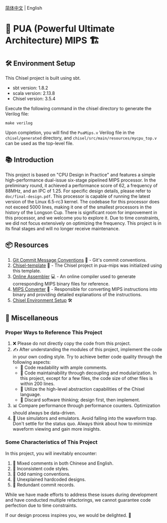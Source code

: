 [简体中文](./README.md) | English

# 🚀 PUA (Powerful Ultimate Architecture) MIPS 🏗️

## 🛠️ Environment Setup

This Chisel project is built using sbt.

- sbt version: 1.8.2
- scala version: 2.13.8
- Chisel version: 3.5.4

Execute the following command in the chisel directory to generate the Verilog file:

```shell
make verilog
```

Upon completion, you will find the `PuaMips.v` Verilog file in the `chisel/generated` directory, and `chisel/src/main/resources/mycpu_top.v` can be used as the top-level file.

## 📚 Introduction

This project is based on "CPU Design in Practice" and features a simple high-performance dual-issue six-stage pipelined MIPS processor. In the preliminary round, it achieved a performance score of 62, a frequency of 88MHz, and an IPC of 1.25.
For specific design details, please refer to `doc/final-design.pdf`.
This processor is capable of running the latest version of the Linux 6.5-rc3 kernel.
The codebase for this processor does not exceed 5000 lines, making it one of the smallest processors in the history of the Longson Cup.
There is significant room for improvement in this processor, and we welcome you to explore it. Due to time constraints, we did not focus extensively on optimizing the frequency.
This project is in its final stages and will no longer receive maintenance.

## 📦 Resources

1. [Git Commit Message Conventions](https://gitee.com/help/articles/4231#article-header0) 📜 - Git's commit conventions.
2. [Chisel-template](https://github.com/freechipsproject/chisel-template) 📁 - The Chisel project in pua-mips was initialized using this template.
3. [Online Assembler](https://godbolt.org/) 💻 - An online compiler used to generate corresponding MIPS binary files for reference.
4. [MIPS Converter](https://www.eg.bucknell.edu/~csci320/mips_web/) 🔄 - Responsible for converting MIPS instructions into binary and providing detailed explanations of the instructions.
5. [Chisel Environment Setup](https://clo91eaf.github.io/80b5fe4ebe03/) 🛠️

## 🧩 Miscellaneous

### Proper Ways to Reference This Project

1. ❌ Please do not directly copy the code from this project.
2. ✍️ After understanding the modules of this project, implement the code in your own coding style. Try to achieve better code quality through the following aspects:
   - 💬 Code readability with ample comments.
   - 🧰 Code maintainability through decoupling and modularization. In this project, except for a few files, the code size of other files is within 200 lines.
   - 🚀 Utilize the high-level abstraction capabilities of the Chisel language.
   - 📝 Discard software thinking; design first, then implement.
3. 📊 Compare performance through performance counters. Optimization should always be data-driven.
4. 📡 Use simulators and emulators. Avoid falling into the waveform trap. Don't settle for the status quo. Always think about how to minimize waveform viewing and gain more insights.

### Some Characteristics of This Project

In this project, you will inevitably encounter:

1. 📝 Mixed comments in both Chinese and English.
2. 🎨 Inconsistent code styles.
3. 🤔 Odd naming conventions.
4. 🧱 Unexplained hardcoded designs.
5. 🔄 Redundant commit records.

While we have made efforts to address these issues during development and have conducted multiple refactorings, we cannot guarantee code perfection due to time constraints.

If our design process inspires you, we would be delighted. 🌟
